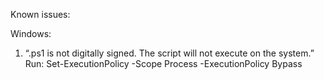 Known issues:

Windows:
1) “.ps1 is not digitally signed. The script will not execute on the system.”
Run:
Set-ExecutionPolicy -Scope Process -ExecutionPolicy Bypass
